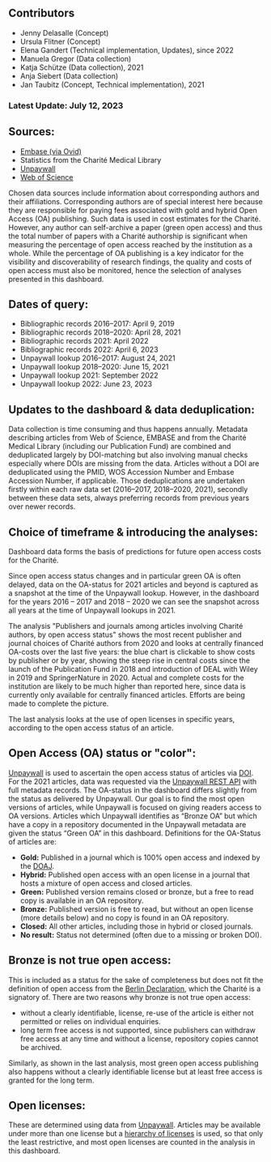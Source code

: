 ## Contributors
- Jenny Delasalle (Concept)
- Ursula Flitner (Concept)
- Elena Gandert (Technical implementation, Updates), since 2022
- Manuela Gregor (Data collection)
- Katja Schütze (Data collection), 2021
- Anja Siebert (Data collection)
- Jan Taubitz (Concept, Technical implementation), 2021

### Latest Update: July 12, 2023

## Sources:
- [Embase (via Ovid)](http://ovidsp.ovid.com/autologin.html)
- Statistics from the Charité Medical Library
- [Unpaywall](https://unpaywall.org)
- [Web of Science](https://www.webofscience.com/wos/woscc/basic-search)

Chosen data sources include information about corresponding authors and their affiliations. Corresponding authors are of special interest here because they are responsible for paying fees associated with gold and hybrid Open Access (OA) publishing. Such data is used in cost estimates for the Charité. However, any author can self-archive a paper (green open access) and thus the total number of papers with a Charité authorship is significant when measuring the percentage of open access reached by the institution as a whole. While the percentage of OA publishing is a key indicator for the visibility and discoverability of research findings, the quality and costs of open access must also be monitored, hence the selection of analyses presented in this dashboard.

## Dates of query:
- Bibliographic records 2016–2017: April 9, 2019
- Bibliographic records 2018–2020: April 28, 2021
- Bibliographic records 2021: April 2022
- Bibliographic records 2022: April 6, 2023
- Unpaywall lookup 2016–2017: August 24, 2021
- Unpaywall lookup 2018–2020: June 15, 2021
- Unpaywall lookup 2021: September 2022
- Unpaywall lookup 2022: June 23, 2023

## Updates to the dashboard & data deduplication:
Data collection is time consuming and thus happens annually. Metadata describing articles from Web of Science, EMBASE and from the Charité Medical Library (including our Publication Fund) are combined and deduplicated largely by DOI-matching but also involving manual checks especially where DOIs are missing from the data. Articles without a DOI are deduplicated using the PMID, WOS Accession Number and Embase Accession Number, if applicable. Those deduplications are undertaken firstly within each raw data set (2016–2017, 2018–2020, 2021), secondly between these data sets, always preferring records from previous years over newer records.

## Choice of timeframe & introducing the analyses:

Dashboard data forms the basis of predictions for future open access costs for the Charité.

Since open access status changes and in particular green OA is often delayed, data on the OA-status for 2021 articles and beyond is captured as a snapshot at the time of the Unpaywall lookup. However, in the dashboard for the years 2016 – 2017 and 2018 – 2020 we can see the snapshot across all years at the time of Unpaywall lookups in 2021.

The analysis "Publishers and journals among articles involving Charité authors, by open access status" shows the most recent publisher and journal choices of Charité authors from 2020 and looks at centrally financed OA-costs over the last five years: the blue chart is clickable to show costs by publisher or by year, showing the steep rise in central costs since the launch of the Publication Fund in 2018 and introduction of DEAL with Wiley in 2019 and SpringerNature in 2020. Actual and complete costs for the institution are likely to be much higher than reported here, since data is currently only available for centrally financed articles. Efforts are being made to complete the picture.

The last analysis looks at the use of open licenses in specific years, according to the open access status of an article.

## Open Access (OA) status or "color":

[Unpaywall](https://unpaywall.org/) is used to ascertain the open access status of articles via [DOI](https://www.doi.org/). For the 2021 articles, data was requested via the [Unpaywall REST API](https://unpaywall.org/products/api) with full metadata records. The OA-status in the dashboard differs slightly from the status as delivered by Unpaywall. Our goal is to find the most open versions of articles, while Unpaywall is focused on giving readers access to OA versions. Articles which Unpaywall identifies as “Bronze OA” but which have a copy in a repository documented in the Unpaywall metadata are given the status “Green OA” in this dashboard. Definitions for the OA-Status of articles are:

- **Gold:** Published in a journal which is 100% open access and indexed by the [DOAJ](https://doaj.org/).
- **Hybrid:** Published open access with an open license in a journal that hosts a mixture of open access and closed articles.
- **Green:** Published version remains closed or bronze, but a free to read copy is available in an OA repository.
- **Bronze:** Published version is free to read, but without an open license (more details below) and no copy is found in an OA repository.
- **Closed:** All other articles, including those in hybrid or closed journals.
- **No result:** Status not determined (often due to a missing or broken DOI).

## Bronze is not true open access:

This is included as a status for the sake of completeness but does not fit the definition of open access from the [Berlin Declaration](https://openaccess.mpg.de/Berlin-Declaration), which the Charité is a signatory of. There are two reasons why bronze is not true open access:

- without a clearly identifiable, license, re-use of the article is either not permitted or relies on individual enquiries.
- long term free access is not supported, since publishers can withdraw free access at any time and without a license, repository copies cannot be archived.

Similarly, as shown in the last analysis, most green open access publishing also happens without a clearly identifiable license but at least free access is granted for the long term.

## Open licenses:
These are determined using data from [Unpaywall](https://unpaywall.org/). Articles may be available under more than one license but a [hierarchy of licenses](https://creativecommons.org/about/cclicenses/) is used, so that only the least restrictive, and most open licenses are counted in the analysis in this dashboard. 


